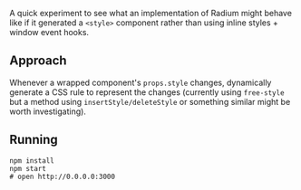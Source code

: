 A quick experiment to see what an implementation of Radium might behave like if it generated
a `<style>` component rather than using inline styles + window event hooks.

## Approach

Whenever a wrapped component's `props.style` changes, dynamically generate a CSS rule to represent the changes (currently using `free-style` but a method using `insertStyle/deleteStyle` or something similar might be worth investigating).

## Running

```shell
npm install
npm start
# open http://0.0.0.0:3000
```
